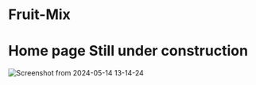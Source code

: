 # Fruit-Mix
# Home page Still under construction
![Screenshot from 2024-05-14 13-14-24](https://github.com/RidwanSupon/Fruit-Bajar/assets/98765790/565d07dc-a0e2-44a8-b6e7-163f80a0a210)
